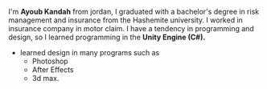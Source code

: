 I'm **Ayoub Kandah** from jordan, I graduated with a bachelor's degree in risk management and insurance from the Hashemite university.
I worked in insurance company in motor claim.
I have a tendency in programming and design, so I learned programming in the **Unity Engine (C#).**
- learned design in many programs such as
  - Photoshop
  - After Effects
  - 3d max.
